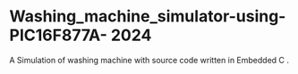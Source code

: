 # Washing_machine_simulator-using-PIC16F877A- 2024
A Simulation of washing machine with source code written in Embedded C .
